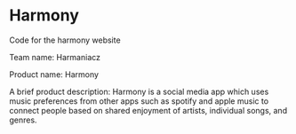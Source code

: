 # Harmony
Code for the harmony website

Team name: Harmaniacz

Product name: Harmony

A brief product description: Harmony is a social media app which uses music preferences from other apps such as spotify and apple music to connect people based on shared enjoyment of artists, individual songs, and genres.
